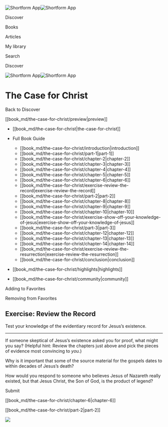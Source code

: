 ![Shortform App](/img/logo.36a2399e.svg)![Shortform App](/img/logo-dark.70c1b072.svg)

Discover

Books

Articles

My library

Search

Discover

![Shortform App](/img/logo.36a2399e.svg)![Shortform App](/img/logo-dark.70c1b072.svg)

# The Case for Christ

Back to Discover

[[book_md/the-case-for-christ/preview|preview]]

  * [[book_md/the-case-for-christ|the-case-for-christ]]
  * Full Book Guide

    * [[book_md/the-case-for-christ/introduction|introduction]]
    * [[book_md/the-case-for-christ/part-1|part-1]]
    * [[book_md/the-case-for-christ/chapter-2|chapter-2]]
    * [[book_md/the-case-for-christ/chapter-3|chapter-3]]
    * [[book_md/the-case-for-christ/chapter-4|chapter-4]]
    * [[book_md/the-case-for-christ/chapter-5|chapter-5]]
    * [[book_md/the-case-for-christ/chapter-6|chapter-6]]
    * [[book_md/the-case-for-christ/exercise-review-the-record|exercise-review-the-record]]
    * [[book_md/the-case-for-christ/part-2|part-2]]
    * [[book_md/the-case-for-christ/chapter-8|chapter-8]]
    * [[book_md/the-case-for-christ/chapter-9|chapter-9]]
    * [[book_md/the-case-for-christ/chapter-10|chapter-10]]
    * [[book_md/the-case-for-christ/exercise-show-off-your-knowledge-of-jesus|exercise-show-off-your-knowledge-of-jesus]]
    * [[book_md/the-case-for-christ/part-3|part-3]]
    * [[book_md/the-case-for-christ/chapter-12|chapter-12]]
    * [[book_md/the-case-for-christ/chapter-13|chapter-13]]
    * [[book_md/the-case-for-christ/chapter-14|chapter-14]]
    * [[book_md/the-case-for-christ/exercise-review-the-resurrection|exercise-review-the-resurrection]]
    * [[book_md/the-case-for-christ/conclusion|conclusion]]
  * [[book_md/the-case-for-christ/highlights|highlights]]
  * [[book_md/the-case-for-christ/community|community]]



Adding to Favorites 

Removing from Favorites 

## Exercise: Review the Record

Test your knowledge of the evidentiary record for Jesus’s existence.

* * *

If someone skeptical of Jesus’s existence asked you for proof, what might you say? (Helpful hint: Review the chapters just above and pick the pieces of evidence most convincing to _you_.)

Why is it important that some of the source material for the gospels dates to within decades of Jesus’s death?

How would you respond to someone who believes Jesus of Nazareth really existed, but that Jesus Christ, the Son of God, is the product of legend?

Submit 

[[book_md/the-case-for-christ/chapter-6|chapter-6]]

[[book_md/the-case-for-christ/part-2|part-2]]

![](https://bat.bing.com/action/0?ti=56018282&Ver=2&mid=791f5b9e-1c3a-4b7f-9b8e-199bbfeec493&sid=1711133063fa11eebdec89a8b8ae3bbc&vid=171147a063fa11eea7440fcfeb230d96&vids=0&msclkid=N&pi=0&lg=en-US&sw=800&sh=600&sc=24&nwd=1&tl=Shortform%20%7C%20Book&p=https%3A%2F%2Fwww.shortform.com%2Fapp%2Fbook%2Fthe-case-for-christ%2Fexercise-review-the-record&r=&lt=373&evt=pageLoad&sv=1&rn=970707)

